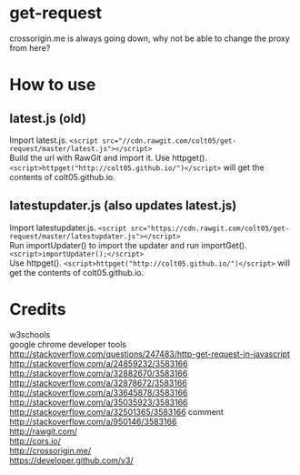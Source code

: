 # get-request
crossorigin.me is always going down, why not be able to change the proxy from here?
# How to use
## latest.js (old)
Import latest.js. `<script src="//cdn.rawgit.com/colt05/get-request/master/latest.js"></script>`  
Build the url with RawGit and import it. 
Use httpget(). `<script>httpget("http://colt05.github.io/")</script>` will get the contents of colt05.github.io.  
## latestupdater.js (also updates latest.js)
Import latestupdater.js. `<script src="https://cdn.rawgit.com/colt05/get-request/master/latestupdater.js"></script>`  
Run importUpdater() to import the updater and run importGet(). `<script>importUpdater();</script>`  
Use httpget(). `<script>httpget("http://colt05.github.io/")</script>` will get the contents of colt05.github.io.  
# Credits
w3schools  
google chrome developer tools  
http://stackoverflow.com/questions/247483/http-get-request-in-javascript  
http://stackoverflow.com/a/24859232/3583166  
http://stackoverflow.com/a/32882670/3583166  
http://stackoverflow.com/a/32878672/3583166  
http://stackoverflow.com/a/33645878/3583166  
http://stackoverflow.com/a/35035923/3583166  
http://stackoverflow.com/a/32501365/3583166 comment  
http://stackoverflow.com/a/950146/3583166  
http://rawgit.com/  
http://cors.io/  
http://crossorigin.me/  
https://developer.github.com/v3/  

